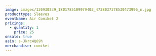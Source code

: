 ```yaml
---
image: images/130930239_1801785109979403_4738037378530473996_n.jpg
producttype: Sleeves
eventName: Air Comiket 2
pricings:
  - quantity: 1
    price: 25
onsale: true
asin: s-Jkrc4Q69h
merchandise: comiket
---
```

